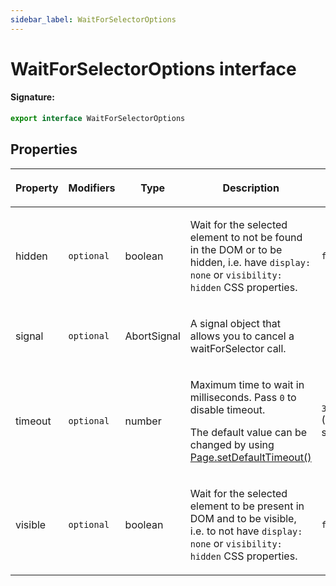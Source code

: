 ```yaml
---
sidebar_label: WaitForSelectorOptions
---
```


# WaitForSelectorOptions interface

#### Signature:

```typescript
export interface WaitForSelectorOptions
```

## Properties

<table><thead><tr><th>

Property

</th><th>

Modifiers

</th><th>

Type

</th><th>

Description

</th><th>

Default

</th></tr></thead>
<tbody><tr><td>

<p id="hidden">hidden</p>

</td><td>

`optional`

</td><td>

boolean

</td><td>

Wait for the selected element to not be found in the DOM or to be hidden, i.e. have `display: none` or `visibility: hidden` CSS properties.

</td><td>

`false`

</td></tr>
<tr><td>

<p id="signal">signal</p>

</td><td>

`optional`

</td><td>

AbortSignal

</td><td>

A signal object that allows you to cancel a waitForSelector call.

</td><td>

</td></tr>
<tr><td>

<p id="timeout">timeout</p>

</td><td>

`optional`

</td><td>

number

</td><td>

Maximum time to wait in milliseconds. Pass `0` to disable timeout.

The default value can be changed by using [Page.setDefaultTimeout()](./puppeteer.page.setdefaulttimeout.md)

</td><td>

`30_000` (30 seconds)

</td></tr>
<tr><td>

<p id="visible">visible</p>

</td><td>

`optional`

</td><td>

boolean

</td><td>

Wait for the selected element to be present in DOM and to be visible, i.e. to not have `display: none` or `visibility: hidden` CSS properties.

</td><td>

`false`

</td></tr>
</tbody></table>
